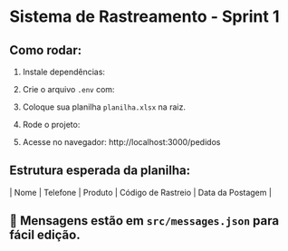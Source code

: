 # Sistema de Rastreamento - Sprint 1

## Como rodar:
1. Instale dependências:

2. Crie o arquivo `.env` com:

3. Coloque sua planilha `planilha.xlsx` na raiz.

4. Rode o projeto:

5. Acesse no navegador: http://localhost:3000/pedidos


## Estrutura esperada da planilha:
| Nome | Telefone | Produto | Código de Rastreio | Data da Postagem |

## 📜 Mensagens estão em `src/messages.json` para fácil edição.
